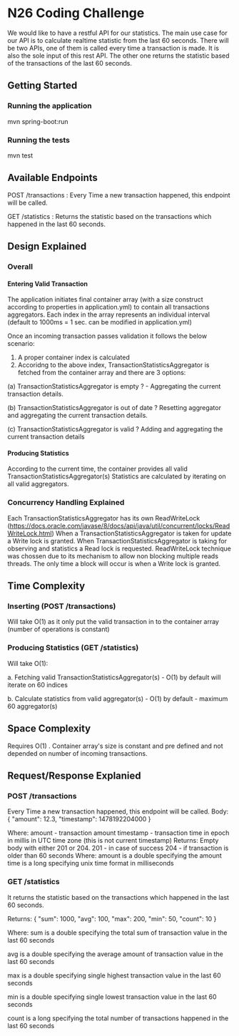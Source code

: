# N26 Coding Challenge

We would like to have a restful API for our statistics. The main use case for our API is to
calculate realtime statistic from the last 60 seconds. There will be two APIs, one of them is
called every time a transaction is made. It is also the sole input of this rest API. The other one
returns the statistic based of the transactions of the last 60 seconds.

## Getting Started

### Running the application
mvn spring-boot:run

### Running the tests
mvn test


## Available Endpoints

POST /transactions : Every Time a new transaction happened, this endpoint will be called.

GET /statistics    : Returns the statistic based on the transactions which happened in the last 60 seconds.


## Design Explained

### Overall 
#### Entering Valid Transaction
The application initiates final container array (with a size construct according to properties in application.yml) to contain all 
transactions aggregators. Each index in the array represents an individual interval (default to 1000ms = 1 sec. can be modified in application.yml)

Once an incoming transaction passes validation it follows the below scenario:
1. A proper container index is calculated
2. Accoridng to the above index, TransactionStatisticsAggregator is fetched from the container array and there are 3 options:

  (a) TransactionStatisticsAggregator is empty ?  - Aggregating the current transaction details.
    
  (b) TransactionStatisticsAggregator is out of date ?  Resetting aggregator and aggregating the
  current transaction details.
  
  (c) TransactionStatisticsAggregator is valid ? Adding and aggregating the current transaction details
  
#### Producing Statistics
According to the current time, the container provides all valid TransactionStatisticsAggregator(s)
Statistics are calculated by iterating on all valid aggregators. 

### Concurrency Handling Explained
Each TransactionStatisticsAggregator has its own ReadWriteLock (https://docs.oracle.com/javase/8/docs/api/java/util/concurrent/locks/ReadWriteLock.html)
When a TransactionStatisticsAggregator is taken for update a Write lock is granted. When TransactionStatisticsAggregator is taking for observing and statistics a Read lock is requested.
ReadWriteLock technique was chossen due to its mechanism to allow non blocking multiple reads threads. The only time a block will occur is
when a Write lock is granted.

## Time Complexity

### Inserting (POST /transactions)
Will take O(1) as it only put the valid transaction in to the container array (number of operations is constant)

### Producing Statistics (GET /statistics)
Will take O(1):

a. Fetching valid TransactionStatisticsAggregator(s) - O(1) by default will iterate on 60 indices

b. Calculate statistics from valid aggregator(s) - O(1) by default - maximum 60 aggregator(s)

## Space Complexity
Requires O(1) . Container array's size is constant and pre defined and not depended on number of incoming transactions.


## Request/Response Explanied

### POST /transactions

Every Time a new transaction happened, this endpoint will be called.
Body:
{
"amount": 12.3,
"timestamp": 1478192204000
}

Where:
amount - transaction amount
timestamp - transaction time in epoch in millis in UTC time zone (this is not current
timestamp)
Returns: Empty body with either 201 or 204.
201 - in case of success
204 - if transaction is older than 60 seconds
Where:
amount is a double specifying the amount
time is a long specifying unix time format in milliseconds

### GET /statistics
It returns the statistic based on the transactions which happened in the last 60 seconds.

Returns:
{
"sum": 1000,
"avg": 100,
"max": 200,
"min": 50,
"count": 10
}

Where:
sum is a double specifying the total sum of transaction value in the last 60 seconds

avg is a double specifying the average amount of transaction value in the last 60
seconds

max is a double specifying single highest transaction value in the last 60 seconds

min is a double specifying single lowest transaction value in the last 60 seconds

count is a long specifying the total number of transactions happened in the last 60
seconds



